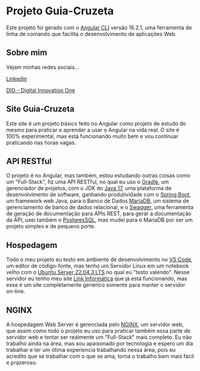 # Projeto Guia-Cruzeta

Este projeto foi gerado com o [Angular CLI](https://github.com/angular/angular-cli) versão 16.2.1, uma ferramenta de linha de comando que facilita o desenvolvimento de aplicações Web.

## Sobre mim

Vejam minhas redes sociais...

[Linkedin](https://www.linkedin.com/in/agryo/)

[DIO - Digital Innovation One](https://www.dio.me/users/agryo)

## Site Guia-Cruzeta

Este site é um projeto básico feito no Angular como projeto de estudo do mesmo para praticar e aprender a usar o Angular na vida real. O site é 100% experimental, mas está funcionando muito bem e vou continuar praticando nas horas vagas.

## API RESTful

O projeto é no Angular, mas também, estou estudando outras coisas como um "Full-Stack", fiz uma API RESTful, no qual eu uso o [Gradle](https://gradle.org/),  um gerenciador de projetos, com o JDK do [Java 17](https://www.java.com/pt-BR/), uma plataforma de desenvolvimento de software, ganhando produtividade com o [Spring Boot](https://spring.io/projects/spring-boot), um framework web Java, para o Banco de Dados [MariaDB](https://mariadb.org/), um sistema de gerenciamento de banco de dados relacional, e o [Swagger](https://swagger.io/), uma ferramenta de geração de documentação para APIs REST, para gerar a documentação da API, usei também o [PostgresSQL](https://www.postgresql.org/), mas mudei para o MariaDB por ser um projeto simples e de pequeno porte.

## Hospedagem

Todo o meu projeto eu testo em ambiente de desenvolvimento no [VS Code](https://code.visualstudio.com/), um editor de código-fonte, mas tenho um Servidor Linux em um notebook velho com o [Ubuntu Server 22.04.3 LTS](https://ubuntu.com/download/server) no qual eu "testo valendo". Nesse servidor eu tenho meu site [Link Informática](https://agryo.cruzeta.com.br/) que já está funcionando, mas esse é um site completamente genérico somente para manter o servidor on-line.

## NGINX

A hospedagem Web Server é gerenciada pelo [NGINX](https://www.nginx.com/), um servidor web, que assim como todo o projeto eu uso para praticar também essa parte de servidor web e tentar ser realmente um "Full-Stack" mais completo.
Eu não trabalho ainda na área, mas sou apaixonado por tecnologia e espero um dia trabalhar e ter um ótima experiencia trabalhando nessa área, pois eu acredito que se trabalhar com o que se ama, torna o trabalho bem mais fácil e prazeroso.
